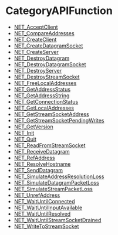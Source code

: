 # CategoryAPIFunction

<!-- END CATEGORY DOCUMENTATION -->

<!-- DO NOT HAND-EDIT CATEGORY LISTS, THEY ARE AUTOGENERATED AND WILL BE OVERWRITTEN, BASED ON TAGS IN INDIVIDUAL PAGE FOOTERS. EDIT THOSE INSTEAD. -->
<!-- BEGIN CATEGORY LIST -->
- [NET_AcceptClient](NET_AcceptClient)
- [NET_CompareAddresses](NET_CompareAddresses)
- [NET_CreateClient](NET_CreateClient)
- [NET_CreateDatagramSocket](NET_CreateDatagramSocket)
- [NET_CreateServer](NET_CreateServer)
- [NET_DestroyDatagram](NET_DestroyDatagram)
- [NET_DestroyDatagramSocket](NET_DestroyDatagramSocket)
- [NET_DestroyServer](NET_DestroyServer)
- [NET_DestroyStreamSocket](NET_DestroyStreamSocket)
- [NET_FreeLocalAddresses](NET_FreeLocalAddresses)
- [NET_GetAddressStatus](NET_GetAddressStatus)
- [NET_GetAddressString](NET_GetAddressString)
- [NET_GetConnectionStatus](NET_GetConnectionStatus)
- [NET_GetLocalAddresses](NET_GetLocalAddresses)
- [NET_GetStreamSocketAddress](NET_GetStreamSocketAddress)
- [NET_GetStreamSocketPendingWrites](NET_GetStreamSocketPendingWrites)
- [NET_GetVersion](NET_GetVersion)
- [NET_Init](NET_Init)
- [NET_Quit](NET_Quit)
- [NET_ReadFromStreamSocket](NET_ReadFromStreamSocket)
- [NET_ReceiveDatagram](NET_ReceiveDatagram)
- [NET_RefAddress](NET_RefAddress)
- [NET_ResolveHostname](NET_ResolveHostname)
- [NET_SendDatagram](NET_SendDatagram)
- [NET_SimulateAddressResolutionLoss](NET_SimulateAddressResolutionLoss)
- [NET_SimulateDatagramPacketLoss](NET_SimulateDatagramPacketLoss)
- [NET_SimulateStreamPacketLoss](NET_SimulateStreamPacketLoss)
- [NET_UnrefAddress](NET_UnrefAddress)
- [NET_WaitUntilConnected](NET_WaitUntilConnected)
- [NET_WaitUntilInputAvailable](NET_WaitUntilInputAvailable)
- [NET_WaitUntilResolved](NET_WaitUntilResolved)
- [NET_WaitUntilStreamSocketDrained](NET_WaitUntilStreamSocketDrained)
- [NET_WriteToStreamSocket](NET_WriteToStreamSocket)
<!-- END CATEGORY LIST -->

